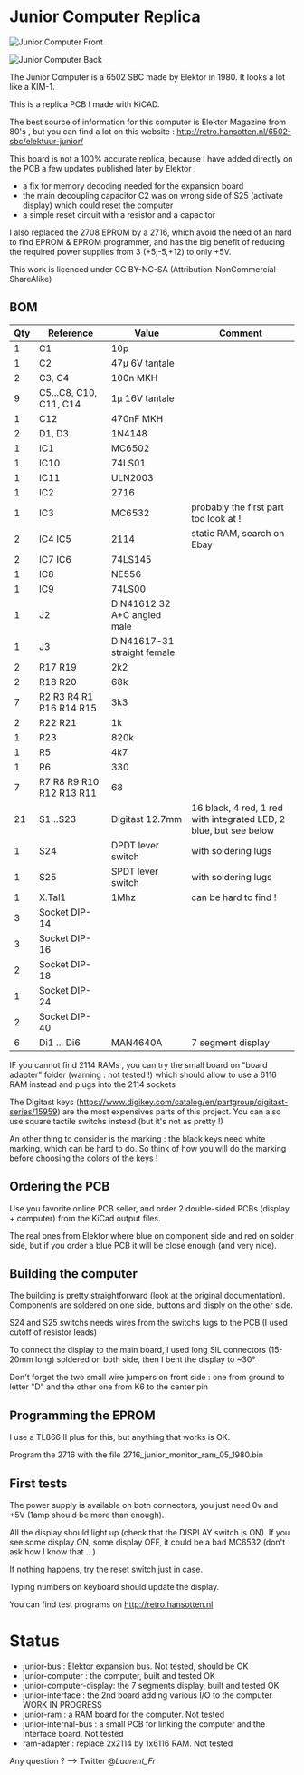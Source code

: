 # Junior Computer Replica

![Junior Computer Front](img/junior_computer_front.jpg?raw=true "Junior Computer Front")

![Junior Computer Back](img/junior_computer_back.jpg?raw=true "Junior Computer Back")

The Junior Computer is a 6502 SBC made by Elektor in 1980. It looks a lot like a KIM-1.

This is a replica PCB I made with KiCAD.

The best source of information for this computer is Elektor Magazine from 80's , but you can find a lot on this website : http://retro.hansotten.nl/6502-sbc/elektuur-junior/

This board is not a 100% accurate replica, because I have added directly on the PCB a few updates published later by Elektor :
* a fix for memory decoding needed for the expansion board
* the main decoupling capacitor C2 was on wrong side of S25 (activate display) which could reset the computer
* a simple reset circuit with a resistor and a capacitor

I also replaced the 2708 EPROM by a 2716, which avoid the need of an hard to find EPROM & EPROM programmer, and has the big benefit of reducing the required power supplies from 3 (+5,-5,+12) to only +5V.

This work is licenced under CC BY-NC-SA (Attribution-NonCommercial-ShareAlike)

## BOM

| Qty | Reference   | Value | Comment |
| --- | --- | --- | --- |
| 1	| C1 |	10p | |
| 1	| C2 |	47µ 6V tantale | |
| 2	| C3, C4 |	100n MKH
| 9	| C5...C8, C10, C11, C14 | 	1µ 16V tantale | |
| 1	| C12 |	470nF MKH | |
| 2	| D1, D3 |	1N4148 | |
| 1	| IC1 |	MC6502 | |
| 1	| IC10 |	74LS01 | |
| 1	| IC11 |	ULN2003 | |
| 1	| IC2 |	2716 | |
| 1	| IC3 |	MC6532 | probably the first part too look at ! |
| 2	| IC4 IC5 |	2114 | static RAM, search on Ebay |
| 2	| IC7 IC6 |	74LS145 | |
| 1	| IC8 |	NE556 | |
| 1	| IC9 |	74LS00 | |
| 1	| J2 |	DIN41612 32 A+C angled male| |
| 1	| J3 |	DIN41617-31 straight female | |
| 2	| R17 R19 |	2k2 | |
| 2	| R18 R20 |	68k | |
| 7	| R2 R3 R4 R1 R16 R14 R15 |	3k3 | |
| 2	| R22 R21 |	1k | |
| 1	| R23 |	820k | |
| 1	| R5 |	4k7 | |
| 1	| R6 |	330 | |
| 7	| R7 R8 R9 R10 R12 R13 R11 |	68 | |
| 21	| S1…S23 |	Digitast 12.7mm | 16 black, 4 red, 1 red with integrated LED, 2 blue, but see below |
| 1	| S24 | DPDT lever switch	| with soldering lugs |
| 1	| S25|	SPDT lever switch | with soldering lugs |
| 1	| X.Tal1 |	1Mhz | can be hard to find ! |
| 3	| Socket DIP-14	| | |
| 3	| Socket DIP-16	| | |
| 2	| Socket DIP-18	| | |
| 1	| Socket DIP-24	| | |
| 2	| Socket DIP-40	| | |
| 6 | Di1 ... Di6 | MAN4640A | 7 segment display |

IF you cannot find 2114 RAMs , you can try the small board on "board adapter" folder (warning : not tested !) which should allow to use a 6116 RAM instead and plugs into the 2114 sockets

The Digitast keys (https://www.digikey.com/catalog/en/partgroup/digitast-series/15959) are the most expensives parts of this project. You can also use square tactile switchs instead (but it's not as pretty !)

An other thing to consider is the marking : the black keys need white marking, which can be hard to do. So think of how you will do the marking before choosing the colors of the keys !

## Ordering the PCB

Use you favorite online PCB seller, and order 2 double-sided PCBs (display + computer) from the KiCad output files.

The real ones from Elektor where blue on component side and red on solder side, but if you order a blue PCB it will be close enough (and very nice).

## Building the computer

The building is pretty straightforward (look at the original documentation). Components are soldered on one side, buttons and disply on the other side.

S24 and S25 switchs needs wires from the switchs lugs to the PCB (I used cutoff of resistor leads)

To connect the display to the main board, I used long SIL connectors (15-20mm long) soldered on both side, then I bent the display to ~30°

Don't forget the two small wire jumpers on front side : one from ground to letter "D" and the other one from K6 to the center pin

## Programming the EPROM

I use a TL866 II plus for this, but anything that works is OK. 

Program the 2716 with the file 2716_junior_monitor_ram_05_1980.bin

## First tests

The power supply is available on both connectors, you just need 0v and +5V (1amp should be more than enough).

All the display should light up (check that the DISPLAY switch is ON). If you see some display ON, some display OFF, it could be a bad MC6532 (don't ask how I know that ...)

If nothing happens, try the reset switch just in case.

Typing numbers on keyboard should update the display.

You can find test programs on http://retro.hansotten.nl

# Status

* junior-bus : Elektor expansion bus. Not tested, should be OK
* junior-computer : the computer, built and tested OK
* junior-computer-display: the 7 segments display, built and tested OK
* junior-interface : the 2nd board adding various I/O to the computer WORK IN PROGRESS
* junior-ram : a RAM board for the computer. Not tested
* junior-internal-bus : a small PCB for linking the computer and the interface board. Not tested
* ram-adapter : replace 2x2114 by 1x6116 RAM. Not tested

Any question ? --> Twitter @_Laurent_Fr_